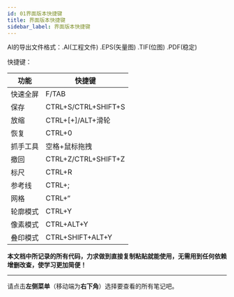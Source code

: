 ```yaml
---
id: 01界面版本快捷键
title: 界面版本快捷键
sidebar_label: 界面版本快捷键
---
```








AI的导出文件格式：.AI(工程文件) .EPS(矢量图) .TIF(位图) .PDF(稳定)

快捷键：

| 功能     | 快捷键              |
| -------- | ------------------- |
| 快速全屏 | F/TAB               |
| 保存     | CTRL+S/CTRL+SHIFT+S |
| 放缩     | CTRL+[+]/ALT+滑轮   |
| 恢复     | CTRL+0              |
| 抓手工具 | 空格+鼠标拖拽       |
| 撤回     | CTRL+Z/CTRL+SHIFT+Z |
| 标尺     | CTRL+R              |
| 参考线   | CTRL+;              |
| 网格     | CTRL+“              |
| 轮廓模式 | CTRL+Y              |
| 像素模式 | CTRL+ALT+Y          |
| 叠印模式 | CTRL+SHIFT+ALT+Y    |





**本文档中所记录的所有代码，力求做到直接复制粘贴就能使用，无需用到任何依赖增删改查，使学习更加简便！**

---

请点击**左侧菜单**（移动端为**右下角**）选择要查看的所有笔记吧。